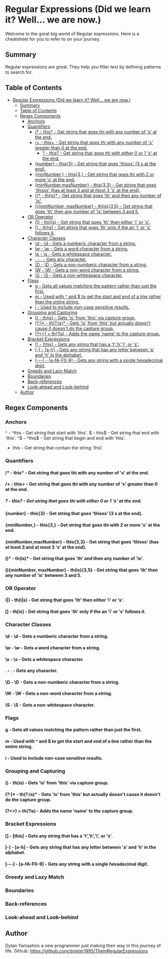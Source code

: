 # Regular Expressions (Did we learn it? Well... we are now.)

Welcome to the great big world of Regular expressions. Here is a cheatsheet for you to refer to on your journey.

## Summary

Regular expressions are great. They help you filter text by defining patterns to search for. 

## Table of Contents

- [Regular Expressions (Did we learn it? Well... we are now.)](#regular-expressions-did-we-learn-it-well-we-are-now)
  - [Summary](#summary)
  - [Table of Contents](#table-of-contents)
  - [Regex Components](#regex-components)
    - [Anchors](#anchors)
    - [Quantifiers](#quantifiers)
      - [/* - this* - Get string that goes thi with any number of 's' at the end.](#---this---get-string-that-goes-thi-with-any-number-of-s-at-the-end)
      - [/+ - this+ - Get string that goes thi with any number of 's' greater than 0 at the end.](#---this---get-string-that-goes-thi-with-any-number-of-s-greater-than-0-at-the-end)
        - [? - this? - Get string that goes thi with either 0 or 1 's' at the end.](#---this---get-string-that-goes-thi-with-either-0-or-1-s-at-the-end)
      - [{number} - this{3} - Get string that goes 'thisss' (3 s at the end).](#number---this3---get-string-that-goes-thisss-3-s-at-the-end)
      - [{minNumber,} - this{3,} - Get string that goes thi with 2 or more 's' at the end.](#minnumber---this3---get-string-that-goes-thi-with-2-or-more-s-at-the-end)
      - [{minNumber,maxNumber} - this{3,3} - Get string that goes 'thisss' (has at least 3 and at most 3 's' at the end).](#minnumbermaxnumber---this33---get-string-that-goes-thisss-has-at-least-3-and-at-most-3-s-at-the-end)
      - [()* - th(is)* - Get string that goes 'th' and then any number of 'is'.](#---this---get-string-that-goes-th-and-then-any-number-of-is)
      - [(){minNumber, maxNumber} - th(is){3,5} - Get string that goes 'th' then any number of 'is' between 3 and 5.](#minnumber-maxnumber---this35---get-string-that-goes-th-then-any-number-of-is-between-3-and-5)
    - [OR Operator](#or-operator)
      - [(|) - th(i|s) - Get string that goes 'th' then either 'i' or 's'.](#---this---get-string-that-goes-th-then-either-i-or-s)
      - [[] - th[is] - Get string that goes 'th' only if the an 'i' or 's' follows it.](#---this---get-string-that-goes-th-only-if-the-an-i-or-s-follows-it)
    - [Character Classes](#character-classes)
      - [\d - \d - Gets a numberic character from a string.](#d---d---gets-a-numberic-character-from-a-string)
      - [\w - \w - Gets a word character from a string.](#w---w---gets-a-word-character-from-a-string)
      - [\s - \s - Gets a whitespace character.](#s---s---gets-a-whitespace-character)
      - [. - . - Gets any character.](#------gets-any-character)
      - [\D - \D - Gets a non-numberic character from a string.](#d---d---gets-a-non-numberic-character-from-a-string)
      - [\W - \W - Gets a non-word character from a string.](#w---w---gets-a-non-word-character-from-a-string)
      - [\S - \S - Gets a non-whitespace character.](#s---s---gets-a-non-whitespace-character)
    - [Flags](#flags)
      - [g - Gets all values matching the pattern rather than just the first.](#g---gets-all-values-matching-the-pattern-rather-than-just-the-first)
      - [m - Used with ^ and $ to get the start and end of a line rather than the entire string.](#m---used-with--and--to-get-the-start-and-end-of-a-line-rather-than-the-entire-string)
      - [i - Used to include non-case sensitive results.](#i---used-to-include-non-case-sensitive-results)
    - [Grouping and Capturing](#grouping-and-capturing)
      - [() - th(is) - Gets 'is' from 'this' via capture group.](#---this---gets-is-from-this-via-capture-group)
      - [(?:)* - th(?:is)* - Gets 'is' from 'this' but actually doesn't cause it doesn't do the capture group.](#---this---gets-is-from-this-but-actually-doesnt-cause-it-doesnt-do-the-capture-group)
      - [(?<>) = th(?<name>is) - Adds the name 'name' to the capture group.](#--thnameis---adds-the-name-name-to-the-capture-group)
    - [Bracket Expressions](#bracket-expressions)
      - [[] - [this] - Gets any string that has a 't','h','i', or 's'.](#---this---gets-any-string-that-has-a-thi-or-s)
      - [[-] - [a-h] - Gets any string that has any letter between 'a' and 'h' in the alphabet.](#----a-h---gets-any-string-that-has-any-letter-between-a-and-h-in-the-alphabet)
      - [[---] - [a-fA-F0-9] - Gets any string with a single hexadecimal digit.](#------a-fa-f0-9---gets-any-string-with-a-single-hexadecimal-digit)
    - [Greedy and Lazy Match](#greedy-and-lazy-match)
    - [Boundaries](#boundaries)
    - [Back-references](#back-references)
    - [Look-ahead and Look-behind](#look-ahead-and-look-behind)
  - [Author](#author)

## Regex Components

### Anchors
^ - ^this - Get string that start with 'this'.
$ - this$ - Get string that end with 'this'.
^$ - ^this$ - Get string that begin and end with 'this'.
  - this - Get string that contain the string 'this'.

### Quantifiers
#### /* - this* - Get string that goes thi with any number of 's' at the end.
#### /+ - this+ - Get string that goes thi with any number of 's' greater than 0 at the end.
##### ? - this? - Get string that goes thi with either 0 or 1 's' at the end.
#### {number} - this{3} - Get string that goes 'thisss' (3 s at the end).
#### {minNumber,} - this{3,} - Get string that goes thi with 2 or more 's' at the end.
#### {minNumber,maxNumber} - this{3,3} - Get string that goes 'thisss' (has at least 3 and at most 3 's' at the end).
#### ()* - th(is)* - Get string that goes 'th' and then any number of 'is'.
#### (){minNumber, maxNumber} - th(is){3,5} - Get string that goes 'th' then any number of 'is' between 3 and 5.

### OR Operator
#### (|) - th(i|s) - Get string that goes 'th' then either 'i' or 's'.
#### [] - th[is] - Get string that goes 'th' only if the an 'i' or 's' follows it.

### Character Classes
#### \d - \d - Gets a numberic character from a string.
#### \w - \w - Gets a word character from a string.
#### \s - \s - Gets a whitespace character.
#### . - . - Gets any character.
#### \D - \D - Gets a non-numberic character from a string.
#### \W - \W - Gets a non-word character from a string.
#### \S - \S - Gets a non-whitespace character.

### Flags
#### g - Gets all values matching the pattern rather than just the first.
#### m - Used with ^ and $ to get the start and end of a line rather than the entire string.
#### i - Used to include non-case sensitive results.

### Grouping and Capturing
#### () - th(is) - Gets 'is' from 'this' via capture group.
#### (?:)* - th(?:is)* - Gets 'is' from 'this' but actually doesn't cause it doesn't do the capture group.
#### (?<>) = th(?<name>is) - Adds the name 'name' to the capture group.

### Bracket Expressions
#### [] - [this] - Gets any string that has a 't','h','i', or 's'.
#### [-] - [a-h] - Gets any string that has any letter between 'a' and 'h' in the alphabet.
#### [---] - [a-fA-F0-9] - Gets any string with a single hexadecimal digit.

### Greedy and Lazy Match

### Boundaries

### Back-references

### Look-ahead and Look-behind

## Author
Dylan Yamashiro a new programmer just making their way in this journey of life. 
Github: https://github.com/dylster1995/ThemRegularExpressions
